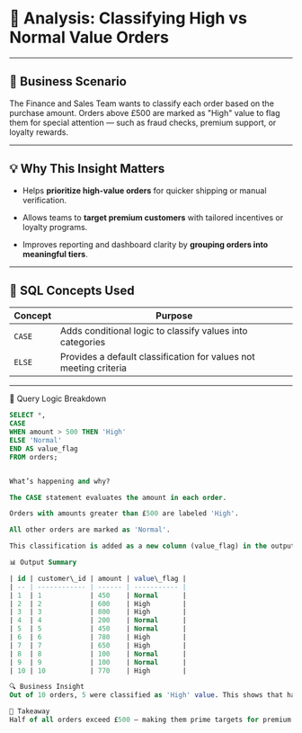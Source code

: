 # 🎯 Analysis: Classifying High vs Normal Value Orders

---

## 🧠 Business Scenario
The Finance and Sales Team wants to classify each order based on the purchase amount. Orders above £500 are marked as "High" value to flag them for special attention — such as fraud checks, premium support, or loyalty rewards.

---

## 💡 Why This Insight Matters

- Helps **prioritize high-value orders** for quicker shipping or manual verification.

- Allows teams to **target premium customers** with tailored incentives or loyalty programs.

- Improves reporting and dashboard clarity by **grouping orders into meaningful tiers**.

---

## 🧰 SQL Concepts Used

| Concept | Purpose                                                           |
| ------- | ----------------------------------------------------------------- |
| `CASE`  | Adds conditional logic to classify values into categories         |
| `ELSE`  | Provides a default classification for values not meeting criteria |

---

🧪 Query Logic Breakdown

```sql
SELECT *,
CASE 
WHEN amount > 500 THEN 'High'
ELSE 'Normal'
END AS value_flag
FROM orders;


What’s happening and why?

The CASE statement evaluates the amount in each order.

Orders with amounts greater than £500 are labeled 'High'.

All other orders are marked as 'Normal'.

This classification is added as a new column (value_flag) in the output.

📊 Output Summary

| id | customer\_id | amount | value\_flag |
| -- | ------------ | ------ | ----------- |
| 1  | 1            | 450    | Normal      |
| 2  | 2            | 600    | High        |
| 3  | 3            | 800    | High        |
| 4  | 4            | 200    | Normal      |
| 5  | 5            | 450    | Normal      |
| 6  | 6            | 780    | High        |
| 7  | 7            | 650    | High        |
| 8  | 8            | 100    | Normal      |
| 9  | 9            | 100    | Normal      |
| 10 | 10           | 770    | High        |

🔍 Business Insight
Out of 10 orders, 5 were classified as 'High' value. This shows that half the orders meet the premium threshold, giving the Sales and Finance teams a solid base of high-value customers to focus on for loyalty strategies, personalized follow-ups, and operational prioritization.

🔑 Takeaway
Half of all orders exceed £500 — making them prime targets for premium customer programs and operational prioritization.

